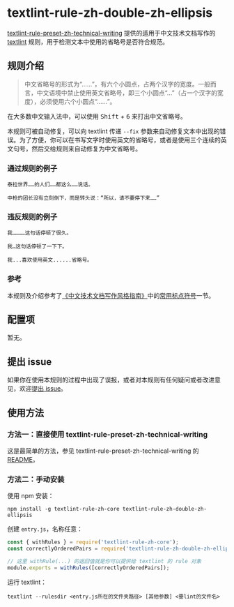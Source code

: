 # textlint-rule-zh-double-zh-ellipsis

[textlint-rule-preset-zh-technical-writing](https://github.com/darkyzhou/textlint-rule-preset-zh-technical-writing) 提供的适用于中文技术文档写作的 [textlint](https://github.com/textlint/textlint) 规则，用于检测文本中使用的省略号是否符合规范。

## 规则介绍

> 中文省略号的形式为“……”，有六个小圆点，占两个汉字的宽度。一般而言，中文语境中禁止使用英文省略号，即三个小圆点“…”（占一个汉字的宽度），必须使用六个小圆点“……”。

在大多数中文输入法中，可以使用 <kbd>Shift</kbd> + <kbd>6</kbd> 来打出中文省略号。

本规则可被自动修复，可以向 textlint 传递 `--fix` 参数来自动修复文本中出现的错误。为了方便，你可以在书写文字时使用英文的省略号，或者是使用三个连续的英文句号，然后交给规则来自动修复为中文省略号。

### 通过规则的例子

```
泰拉世界……的人们……都这么……说话。

中枪的团长没有立刻倒下，而是转头说：“所以，请不要停下来……”
```

### 违反规则的例子

```
我…………这句话停顿了很久。

我…这句话停顿了一下下。

我...喜欢使用英文......省略号。
```

### 参考

本规则及介绍参考了[《中文技术文档写作风格指南》](https://zh-style-guide.readthedocs.io/zh_CN/latest/%E5%85%B3%E4%BA%8E%E6%9C%AC%E6%8C%87%E5%8D%97.html)中的[常用标点符号](https://zh-style-guide.readthedocs.io/zh_CN/latest/%E6%A0%87%E7%82%B9%E7%AC%A6%E5%8F%B7/%E5%B8%B8%E7%94%A8%E4%B8%AD%E6%96%87%E6%A0%87%E7%82%B9%E7%AC%A6%E5%8F%B7.html#id12)一节。

## 配置项

暂无。

## 提出 issue

如果你在使用本规则的过程中出现了误报，或者对本规则有任何疑问或者改进意见，欢迎[提出 issue](https://github.com/darkyzhou/textlint-rule-preset-zh-technical-writing/issues/new)。

## 使用方法

### 方法一：直接使用 textlint-rule-preset-zh-technical-writing

这是最简单的方法，参见 textlint-rule-preset-zh-technical-writing 的 [README](https://github.com/darkyzhou/textlint-rule-preset-zh-technical-writing#textlint-rule-preset-zh-technical-writing)。

### 方法二：手动安装

使用 npm 安装：

`npm install -g textlint-rule-zh-core textlint-rule-zh-double-zh-ellipsis`

创建 `entry.js`，名称任意：

```javascript
const { withRules } = require('textlint-rule-zh-core');
const correctlyOrderedPairs = require('textlint-rule-zh-double-zh-ellipsis');

// 这里 withRule(...) 的返回值就是你可以提供给 textlint 的 rule 对象
module.exports = withRules([correctlyOrderedPairs]);
```

运行 textlint：

`textlint --rulesdir <entry.js所在的文件夹路径> [其他参数] <要lint的文件名>`
